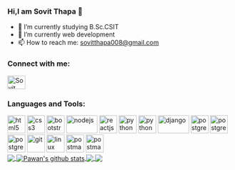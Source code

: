 ### Hi,I am Sovit Thapa 👋


- 🔭 I’m currently studying B.Sc.CSIT
- 🌱 I’m currently web development
- 📫 How to reach me: sovitthapa008@gmail.com
 <p align="left">
<h3 align="left">Connect with me:</h3>
<a href="https://www.facebook.com/sovit.thapa.1806" target="blank"><img align="center" src="https://cdn.jsdelivr.net/npm/simple-icons@3.0.1/icons/facebook.svg" alt="Sovit Thapa" height="30" width="40" /></a>
</p>
<h3 align="left">Languages and Tools:</h3>
<p align="left"><img src="https://www.vectorlogo.zone/logos/w3_html5/w3_html5-icon.svg" alt="html5" width="40" height="40"/> 
<img src="https://www.flaticon.com/svg/static/icons/svg/732/732190.svg" alt="css3" width="40" height="40"/>
<img src="https://www.vectorlogo.zone/logos/getbootstrap/getbootstrap-icon.svg" alt="bootstrap" width="40" height="40"/>
<img src="https://www.vectorlogo.zone/logos/nodejs/nodejs-ar21.svg" alt="nodejs" width="70" height="40"/>
<img src="https://www.vectorlogo.zone/logos/reactjs/reactjs-icon.svg" alt="reactjs" width="40" height="40"/>
<img src="https://www.vectorlogo.zone/logos/angular/angular-icon.svg" alt="python" width="40" height="40"/>
  <img src="https://www.vectorlogo.zone/logos/php/php-ar21.svg" alt="python" width="40" height="40"/>
<img src="https://www.vectorlogo.zone/logos/laravel/laravel-ar21.svg" alt="django" width="70" height="40"/>
  <img src="https://www.vectorlogo.zone/logos/postgresql/postgresql-icon.svg" alt="postgres" width="40" height="40"/>
  <img src="https://www.vectorlogo.zone/logos/mysql/mysql-official.svg" alt="postgres" width="40" height="40"/>
  <img src="https://www.vectorlogo.zone/logos/mongodb/mongodb-icon.svg" alt="postgres" width="40" height="40"/>
<img src="https://www.vectorlogo.zone/logos/git-scm/git-scm-icon.svg" alt="git" width="40" height="40"/>
<img src="https://www.vectorlogo.zone/logos/linux/linux-icon.svg" alt="linux" width="40" height="40"/>
<img src="https://www.vectorlogo.zone/logos/apache/apache-ar21.svg" alt="postman" width="40" height="40"/>
  <img src="https://www.vectorlogo.zone/logos/nginx/nginx-icon.svg" alt="postman" width="40" height="40"/>
<br/>
  <a href="https://github.com/sovit888">
  <img align="center" src="https://github-readme-stats.vercel.app/api/top-langs/?username=sovit888&theme=light&hide_langs_below=1" />
</a>
<a href="https://github.com/sovit888">
 <img align="center" src="https://github-readme-stats.vercel.app/api?username=sovit888&show_icons=true&theme=light&line_height=27" alt="Pawan's github stats"/>
</a>
  <a href="https://github.com/sovit888/store-management-server">
  <img align="center" src="https://github-readme-stats.vercel.app/api/pin/?username=sovit888&repo=store-management-server&theme=light" />

</a>
<a href="https://github.com/sovit888/store-management-client-">
 <img align="center" src="https://github-readme-stats.vercel.app/api/pin/?username=sovit888&repo=store-management-client-&theme=light" />
</a>
